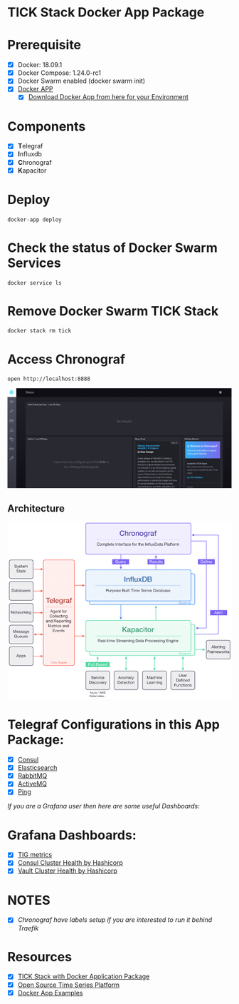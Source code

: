 # TICK Stack Docker App Package

# Prerequisite
- [x] Docker: 18.09.1
- [x] Docker Compose: 1.24.0-rc1
- [x] Docker Swarm enabled (docker swarm init)
- [x] [Docker APP](https://github.com/docker/app)
  - [x] [Download Docker App from here for your Environment](https://github.com/docker/app/releases)

# Components
- [x] **T**elegraf
- [x] **I**nfluxdb
- [x] **C**hronograf
- [x] **K**apacitor

# Deploy
```
docker-app deploy
```

# Check the status of Docker Swarm Services
```
docker service ls
```

# Remove Docker Swarm TICK Stack
```
docker stack rm tick
```

# Access Chronograf
```
open http://localhost:8888
```

![](Landing.png)

## Architecture
![](tick_architecture.png)

# Telegraf Configurations in this App Package:
- [x] [Consul](CONSUL.md)
- [x] [Elasticsearch](ELASTICSEARCH.md)
- [x] [RabbitMQ](RABBITMQ.md)
- [x] [ActiveMQ](ACTIVEMQ.md)
- [x] [Ping](PING.md)

*If you are a Grafana user then here are some useful Dashboards:*
# Grafana Dashboards:
- [x] [TIG metrics](https://grafana.com/dashboards/8709)
- [x] [Consul Cluster Health by Hashicorp](https://raw.githubusercontent.com/hashicorp/vault-consul-monitoring/master/dashboards/consul_cluster_health.json)
- [x] [Vault Cluster Health by Hashicorp](https://raw.githubusercontent.com/hashicorp/vault-consul-monitoring/master/dashboards/vault_cluster_health.json)

# **NOTES**
- [x] *Chronograf have labels setup if you are interested to run it behind Traefik*

# Resources
- [x] [TICK Stack with Docker Application Package](https://medium.com/@maxy_ermayank/tick-stack-with-docker-application-package-fd20384d2db0)
- [x] [Open Source Time Series Platform](https://www.influxdata.com/time-series-platform)
- [x] [Docker App Examples](https://github.com/docker/app/tree/master/examples)
